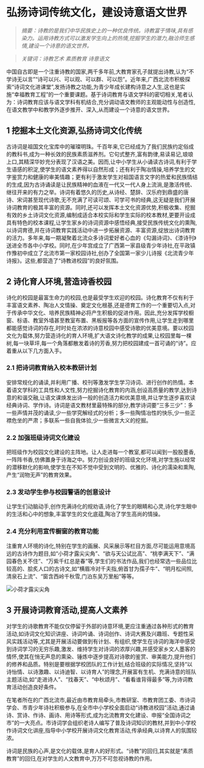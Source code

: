 # 弘扬诗词传统文化，建设诗意语文世界

>*摘要：诗教的是我们中华民族史上的一种优良传统。诗教富于情味,具有感染力。运用诗教方式可以激发学生向上的热情,挖掘学生的潜力,融洽师生感情,建设一个诗意的语文世界。*
 
>*关键词：诗教艺术 素质教育 诗意语文*

中国自古即是一个注重诗教的国家,两千多年前,大教育家孔子就提出诗教,认为“不学诗无以言”“诗可以兴、可以观、可以群、可以怨”。近年来,广西北流市积极探索“诗词文化进课堂”,发扬诗教之功能,为青少年成长建构诗意之人生,这也是实施“幸福教育工程”的一个重要课题。基于诗词教育与语文学科的密切相关,笔者认为：诗词教育应该与语文学科有机结合,充分调动语文教师的主观能动性与创造性,在语文教学中和教学外逐步推开、深入,从而建设一个诗意的语文世界。

## 1 挖掘本土文化资源,弘扬诗词文化传统

古诗词是祖国文化宝库中的璀璨明珠。千百年来,它已经成为了我们民族约定俗成的教科书,成为一种长效的民族素质滋养剂。它句式整齐,富有韵律,易读易记,琅琅上口,其精深华妙充分表现了汉语之美。因而,让中小学生从小诵读古诗词,有利于学生语感的积淀,使学生的语文素养得以自然形成；还有利于陶冶情操,培养学生的文字鉴赏力和健康的审美情趣；更有利于激发学生对祖国语言文字的热爱和民族情结的生成,因为古诗诵读是让民族精神的血液在一代又一代人身上流淌,是激活传统、继往开来的有力之举。诗词有着悠久的历史,从诗经、楚辞、汉乐府到鼎盛的唐诗、宋词甚至现代诗歌,无不充满了可读可颂、可学可书的经典,这无疑是我们开展诗词教育的极其丰富的资源。同时,还可以发挥本土文化资源优势,积极收集、挖掘有效的乡土诗词文化资源,编制成适合本校实际和学生实际的校本教材,更要开设成具有特色的校本课程,让学生家乡的诗词资源中感悟经典,接受民族传统文化的熏陶,以诗词育德,并在诗词教育实践活动中进一步拓展资源、丰富资源,绽放出诗词教育的活力。多年来,每一期凝聚着北流众多诗词爱好者心血的《勾漏诗词》、《漆诗刊》送进全市各中小学校。同时,在少年宫成立了广西第一家县级青少年诗社,在平政镇作豫初中成立了北流市第一家校园诗社,创办了全国第一家少儿诗报《北流青少年诗报》。这些,都营造了“诗教进校园”的良好氛围。

## 2 诗化育人环境,营造诗香校园

诗化的校园是最富生命力的校园,也是最受学生欢迎的校园。诗化教育不仅有利于丰富语文素养、陶冶人文情操、奠定文化根基,还是德育工作的一个重要切入点,对于传承中华文化、培养民族精神必将产生积极的促进作用。因此,充分发挥学校橱窗、标语、教室外墙甚至教室布置、黑板报等各方面的宣传作用,让学生走到哪里都能感觉诗词的存在,时时处在浓浓的诗意校园中感受诗歌的优美意境。要以校园文化为载体,努力营造诗化的育人环境,扩大语文诗化教学的成果,让校园里每一棵树,每一块草坪,每一个角落都散发着诗的芳香,努力把校园建成一首可诵的“诗”。应着重从以下几方面入手。

### 2.1 把诗词教育纳入校本教研计划

安排常规化的诵读,并利用广播、校刊等激发学生学习诗词、进行创作的热情。本着语文学科的工具性和人文性,努力挖掘诗化教育的内涵,创设高质量的教学,达到诗意的和谐交融,让语文课焕发出诗一般的创造活力和优美意境,并让学生逐步喜欢读经典诗词、学作诗。诗词是语文教材里最特殊的部分,教学诗词要“三多三少”：多一些声情并茂的诵读,少一些学究解经式的分析；多一些陶情冶性的快乐,少一些正襟危坐的严肃；多联系一些自我体验,少一些微言大义的挖掘。

### 2.2 加强班级诗词文化建设

把班级作为校园文化建设的主阵地。让人走进每一个教室,都可以闻到一股股墨香,一阵阵书香,仿佛置身于诗海之中。努力创设良好的班级文化环境,对学生施以经常的潜移默化的影响,使学生在不知不觉中受到文明的、优雅的、诗化的濡染和熏陶,产生“润物无声”的教育效果。

### 2.3 发动学生参与校园警语的创意设计

让学生们动脑动手,创作充满诗化的规劝语,诗化了学生的眼睛和心灵,诗化学生眼中的生活和心中的想象,丰富学生的文化底蕴,陶冶了学生高尚的情操。

### 2.4 充分利用宣传橱窗的教育功能

注重育人环境的诗化,特别在学生的画展、风采展示等栏目方面,尽可能运用意境高远的古诗作为题目,如“小荷才露尖尖角”、“欲与天公试比高”、“桃李满天下”、“满园春色关不住”、“万紫千红总是春”等,学生们的书法作品,我们也经常选一些品位比较高的、脍炙人口的古诗文,如“横眉冷对千夫指,俯首甘为孺子牛”、“明月松间照,清泉石上流”、“窗含西岭千秋雪,门泊东吴万里船”等等。
 
![小荷才露尖尖角](http://www.tzr.me/image/yxF)

## 3 开展诗词教育活动,提高人文素养

对学生的诗歌教育不能仅仅停留于外部的诗意环境,更应注重通过各种形式的教育活动,如诗词文化知识讲座、诗词吟诵、诗词创作、诗词大赛及兴趣班、专题性采风实践活动等,尤其是开展活动要做到有计划、有组织,使学生在诗词的海洋中感受到诗词学习的无穷乐趣,激发、维持学生对诗词的浓厚兴趣,并感受家乡文人墨客的情怀,使其在悄无声息的熏染、锤炼中逐步提高对诗歌的鉴赏、审美能力,提升他们的修养和品质。特别是要根据学校团队的工作计划,结合班级的实际情况,坚持“以诗怡情、以诗激趣、以诗迪智、以诗育人”的理念,开展富有生机、充满诗意的班队主题活动,如“走进诗人”、“找春天”、“中秋颂月”、“看看谁背得最多”等,为诗词教育活动创造良好条件。

在笔者所在的广西北流市,最近由市教育局牵头,市教研室、市教育团工委、市诗词学会、市青少年诗社积极参与,在全市中小学校全面启动“诗教进校园”活动,通过诵诗、赏诗、作诗、画诗、用诗等形式,成为北流教育文化建设、申报“全国诗词之市”的一大亮点。市诗词学会组织老诗人编写了普及诗词知识的教材,并到中小学校作诗词文化讲座,指导中小学校开展诗词文化教育活动,传承经典,以诗育人的氛围较浓。

诗词是民族的心声,是文化的载体,是育人的好形式。“诗教”的回归,其实就是“素质教育”的回归,在对学生的人文教育中,万万不可忽视诗教的作用。
